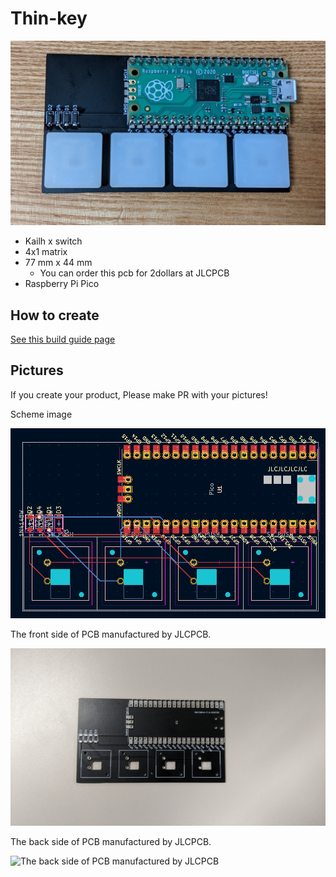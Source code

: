 # Thin-key

![Assembled keyboard](picture/assembled.jpg)

- Kailh x switch
- 4x1 matrix
- 77 mm x 44 mm
  - You can order this pcb for 2dollars at JLCPCB
- Raspberry Pi Pico

## How to create

[See this build guide page](BUILD_GUIDE.md)

## Pictures

If you create your product, Please make PR with your pictures!

Scheme image

![A view of PCB](picture/pcb-view.png)

The front side of PCB manufactured by JLCPCB.

![The front side of PCB manufactured by JLCPCB](picture/pcb-front-side.jpg)

The back side of PCB manufactured by JLCPCB.

![The back side of PCB manufactured by JLCPCB](picture/pcb-back-side.jpg)

